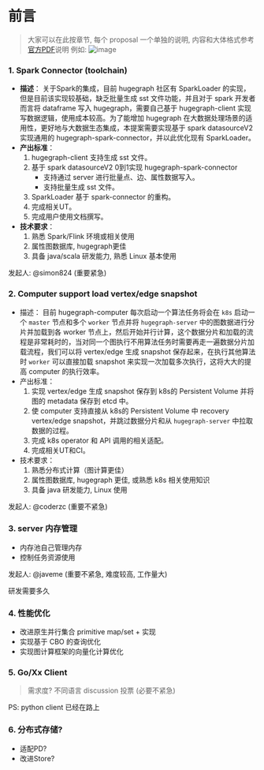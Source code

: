 # 前言

> 大家可以在此按章节, 每个 proposal 一个单独的说明, 内容和大体格式参考[官方PDF](https://github.com/apache/incubator-hugegraph/files/11208510/diff_mix.pdf)说明
> 例如:
![image](https://user-images.githubusercontent.com/17706099/233821125-31ae6d1a-7ec1-4d20-90d6-9945eea88739.png)


### 1. Spark Connector (toolchain)
- **描述**： 关于Spark的集成，目前 hugegraph 社区有 SparkLoader 的实现，但是目前该实现较基础，缺乏批量生成 sst 文件功能，并且对于 spark 开发者而言将 dataframe 写入 hugegraph，需要自己基于 hugegraph-client 实现写数据逻辑，使用成本较高。为了能增加 hugegraph 在大数据处理场景的适用性，更好地与大数据生态集成，本提案需要实现基于 spark datasourceV2 实现通用的 hugegraph-spark-connector，并以此优化现有 SparkLoader。
- **产出标准**：
    1. hugegraph-client 支持生成 sst 文件。
    2. 基于 spark datasourceV2 0到1实现 hugegraph-spark-connector
        - 支持通过 server 进行批量点、边、属性数据写入。
        - 支持批量生成 sst 文件。
    3. SparkLoader 基于 spark-connector 的重构。
    4. 完成相关UT。
    5. 完成用户使用文档撰写。
- **技术要求**： 
    1. 熟悉 Spark/Flink 环境或相关使用
    2. 属性图数据库, hugegraph更佳
    3. 具备 java/scala 研发能力, 熟悉 Linux 基本使用

发起人: @simon824  (重要紧急)


### 2. Computer support load vertex/edge snapshot

- 描述：
目前 hugegraph-computer 每次启动一个算法任务将会在 `k8s` 启动一个 `master` 节点和多个 `worker` 节点并将 `hugegraph-server` 中的图数据进行分片并加载到各 worker 节点上，然后开始并行计算，这个数据分片和加载的流程是非常耗时的，当对同一个图执行不用算法任务时需要再走一遍数据分片加载流程，我们可以将 vertex/edge 生成 snapshot 保存起来，在执行其他算法时 `worker` 可以直接加载 snapshot 来实现一次加载多次执行，这将大大的提高 computer 的执行效率。
- 产出标准：
   1. 实现 vertex/edge 生成 snapshot 保存到 k8s的 Persistent Volume 并将图的 metadata 保存到 etcd 中。
   2. 使 computer 支持直接从 k8s的 Persistent Volume 中 recovery vertex/edge snapshot，并跳过数据分片和从 `hugegraph-server` 中拉取数据的过程。
   3. 完成 k8s operator 和 API 调用的相关适配。
   4. 完成相关UT和CI。
- 技术要求：
   1. 熟悉分布式计算（图计算更佳）
   2. 属性图数据库, hugegraph 更佳, 或熟悉 k8s 相关使用知识
   3. 具备 java 研发能力, Linux 使用

发起人: @coderzc (重要不紧急)

### 3. server 内存管理

- 内存池自己管理内存
- 控制任务资源使用

发起人: @javeme  (重要不紧急, 难度较高, 工作量大)

研发需要多久

### 4. 性能优化

- 改进原生并行集合 primitive map/set + 实现
- 实现基于 CBO 的查询优化
- 实现图计算框架的向量化计算优化

### 5. Go/Xx Client

> 需求度? 不同语言 discussion 投票 (必要不紧急)

PS: python client 已经在路上

### 6. 分布式存储?

- 适配PD?
- 改进Store?